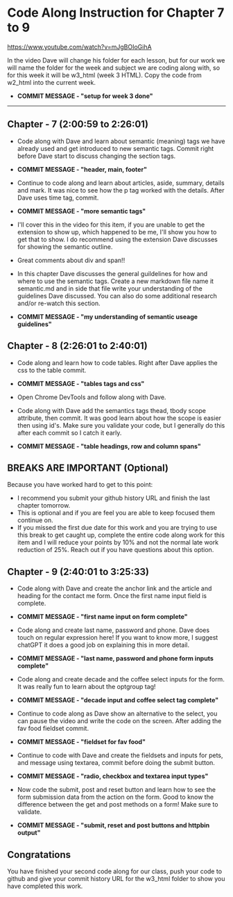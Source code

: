 # Code Along Instruction for Chapter 7 to 9
https://www.youtube.com/watch?v=mJgBOIoGihA

In the video Dave will change his folder for each lesson, but for our work we will name the folder for the week and subject we are coding along with, so for this week it will be w3_html (week 3 HTML).  Copy the code from w2_html into the current week. 
* **COMMIT MESSAGE - "setup for week 3 done"**

---
## Chapter - 7 (2:00:59 to 2:26:01)

* Code along with Dave and learn about semantic (meaning) tags we have already used and get introduced to new semantic tags. Commit right before Dave start to discuss changing the section tags.
* **COMMIT MESSAGE - "header, main, footer"**

* Continue to code along and learn about articles, aside, summary, details and mark. It was nice to see how the p tag worked with the details. After Dave uses time tag, commit.
* **COMMIT MESSAGE - "more semantic tags"**

* I'll cover this in the video for this item, if you are unable to get the extension to show up, which happened to be me, I'll show you how to get that to show. I do recommend using the extension Dave discusses for showing the semantic outline. 

* Great comments about div and span!! 

* In this chapter Dave discusses the general guildelines for how and where to use the semantic tags.  Create a new markdown file name it semantic.md and in side that file write your understanding of the guidelines Dave discussed.  You can also do some additional research and/or re-watch this section.  

* **COMMIT MESSAGE - "my understanding of semantic useage guidelines"**

## Chapter - 8 (2:26:01 to 2:40:01)

* Code along and learn how to code tables. Right after Dave applies the css to the table commit.

* **COMMIT MESSAGE - "tables tags and css"**

* Open Chrome DevTools and follow along with Dave. 

* Code along with Dave add the semantics tags thead, tbody scope attribute, then commit. It was good learn about how the scope is easier then using id's. Make sure you validate your code, but I generally do this after each commit so I catch it early. 

* **COMMIT MESSAGE - "table headings, row and column spans"**

## BREAKS ARE IMPORTANT (Optional)

Because you have worked hard to get to this point:
* I recommend you submit your github history URL and finish the last chapter tomorrow.  
* This is optional and if you are feel you are able to keep focused them continue on.  
* If you missed the first due date for this work and you are trying to use this break to get caught up, complete the entire code along work for this item and I will reduce your points by 10% and not the normal late work reduction of 25%. Reach out if you have questions about this option. 

## Chapter - 9 (2:40:01 to 3:25:33) 

* Code along with Dave and create the anchor link and the article and heading for the contact me form.  Once the first name input field is complete. 

* **COMMIT MESSAGE - "first name input on form complete"**

* Code along and create last name, password and phone. Dave does touch on regular expression here!  If you want to know more, I suggest chatGPT it does a good job on explaining this in more detail.  

* **COMMIT MESSAGE - "last name, password and phone form inputs complete"**

* Code along and create decade and the coffee select inputs for the form.  It was really fun to learn about the optgroup tag!  

* **COMMIT MESSAGE - "decade input and coffee select tag complete"**

* Continue to code along as Dave show an alternative to the select, you can pause the video and write the code on the screen. After adding the fav food fieldset commit.

* **COMMIT MESSAGE - "fieldset for fav food"**

* Continue to code with Dave and create the fieldsets and inputs for pets, and message using textarea, commit before doing the submit button.

* **COMMIT MESSAGE - "radio, checkbox and textarea input types"**

* Now code the submit, post and reset button and learn how to see the form submission data from the action on the form. Good to know the difference between the get and post methods on a form! Make sure to validate.

* **COMMIT MESSAGE - "submit, reset and post buttons and httpbin output"**

## Congratations
You have finished your second code along for our class, push your code to github and give your commit history URL for the w3_html folder to show you have completed this work. 

